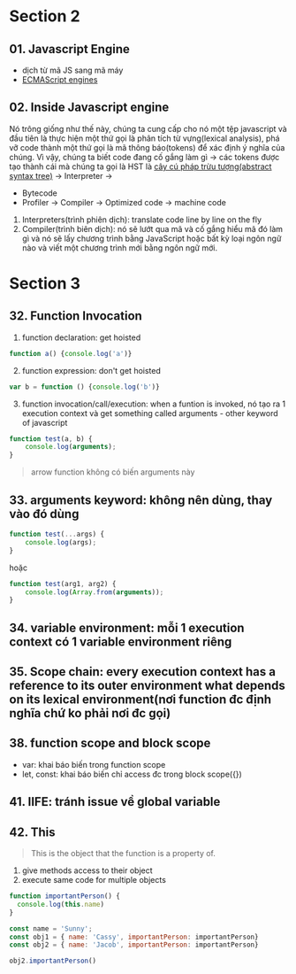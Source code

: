 # Section 2
## 01. Javascript Engine
- dịch từ mã JS sang mã máy
- [ECMAScript engines](https://en.wikipedia.org/wiki/List_of_ECMAScript_engines)

## 02. Inside Javascript engine

Nó trông giống như thế này, chúng ta cung cấp cho nó một tệp javascript và đầu tiên là thực hiện một thứ gọi là phân tích từ vựng(lexical analysis), phá vỡ code thành một thứ gọi là mã thông báo(tokens) để xác định ý nghĩa của chúng. Vì vậy, chúng ta biết code đang cố gắng làm gì -> các tokens được tạo thành cái mà chúng ta gọi là HST là [cây cú pháp trừu tượng(abstract syntax tree)](https://astexplorer.net/) -> Interpreter ->

- Bytecode
- Profiler -> Compiler -> Optimized code -> machine code

1. Interpreters(trình phiên dịch): translate code line by line on the fly
2. Compiler(trình biên dịch): nó sẽ lướt qua mã và cố gắng hiểu mã đó làm gì và nó sẽ lấy chương trình bằng JavaScript hoặc bất kỳ loại ngôn ngữ nào và viết một chương trình mới bằng ngôn ngữ mới.

# Section 3

## 32. Function Invocation
1. function declaration: get hoisted
```javascript
function a() {console.log('a')}
```

2. function expression: don't get hoisted
```javascript
var b = function () {console.log('b')}
```
3. function invocation/call/execution: when a funtion is invoked, nó tạo ra 1 execution context và get something called arguments - other keyword of javascript

```javascript
function test(a, b) {
    console.log(arguments);
}
```
>arrow function không có biến arguments này

## 33. arguments keyword: không nên dùng, thay vào đó dùng
```javascript
function test(...args) {
    console.log(args);
}
```
hoặc

```javascript
function test(arg1, arg2) {
    console.log(Array.from(arguments));
}
```
## 34. variable environment: mỗi 1 execution context có 1 variable environment riêng

## 35. Scope chain: every execution context has a reference to its outer environment what depends on its lexical environment(nơi function đc định nghĩa chứ ko phải nơi đc gọi)

## 38. function scope and block scope
- var: khai báo biến trong function scope
- let, const: khai báo biến chỉ access đc trong block scope({})

## 41. IIFE: tránh issue về global variable

## 42. This
>This is the object that the function is a property of.
1. give methods access to their object
2. execute same code for multiple objects
```javascript
function importantPerson() {
  console.log(this.name)
}

const name = 'Sunny';
const obj1 = { name: 'Cassy', importantPerson: importantPerson}
const obj2 = { name: 'Jacob', importantPerson: importantPerson}

obj2.importantPerson()
```